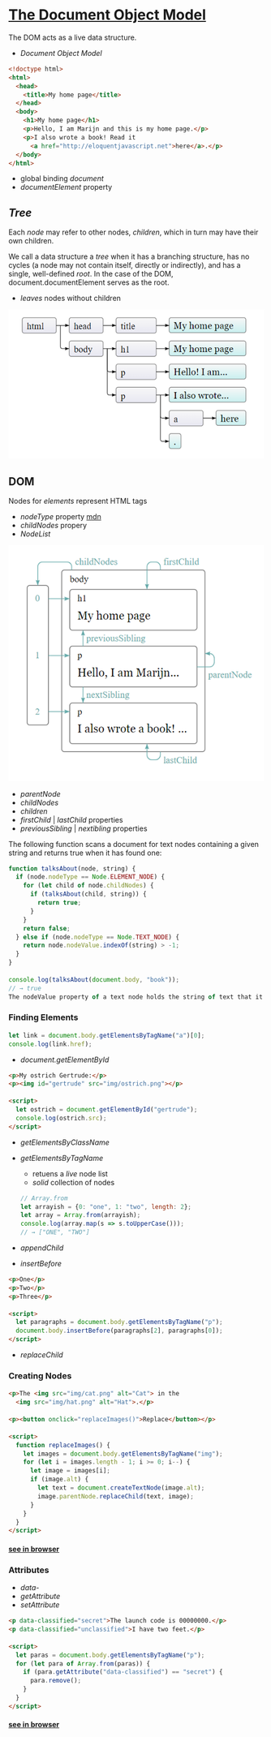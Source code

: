 # [The Document Object Model](https://eloquentjavascript.net/14_dom.html)

The DOM acts as a live data structure.

* *Document Object Model*

```html
<!doctype html>
<html>
  <head>
    <title>My home page</title>
  </head>
  <body>
    <h1>My home page</h1>
    <p>Hello, I am Marijn and this is my home page.</p>
    <p>I also wrote a book! Read it
      <a href="http://eloquentjavascript.net">here</a>.</p>
  </body>
</html>
```

* global binding *document*
* *documentElement* property

## *Tree*

Each *node* may refer to other nodes, *children*, which in turn may have their own children.

We call a data structure a *tree* when it has a branching structure, has no cycles (a node may not contain itself, directly or indirectly), and has a single, well-defined *root*. In the case of the DOM, document.documentElement serves as the root.

* *leaves* nodes without children

![dom tree](./assets/dom_tree.png)

## DOM

Nodes for *elements* represent HTML tags

* *nodeType* property [mdn](https://developer.mozilla.org/en-US/docs/Web/API/Node/nodeType)
* *childNodes* propery
* *NodeList*

![moveing through dom tree](./assets/moving_throuogh_dom.png)

* *parentNode*
* *childNodes*
* *children*
* *firstChild* | *lastChild* properties
* *previousSibling* | *nextibling* properties

The following function scans a document for text nodes containing a given string and returns true when it has found one:

```js
function talksAbout(node, string) {
  if (node.nodeType == Node.ELEMENT_NODE) {
    for (let child of node.childNodes) {
      if (talksAbout(child, string)) {
        return true;
      }
    }
    return false;
  } else if (node.nodeType == Node.TEXT_NODE) {
    return node.nodeValue.indexOf(string) > -1;
  }
}

console.log(talksAbout(document.body, "book"));
// → true
The nodeValue property of a text node holds the string of text that it represents.
```

### Finding Elements

 ```js
let link = document.body.getElementsByTagName("a")[0];
console.log(link.href);
 ```

* *document.getElementById*

```html
<p>My ostrich Gertrude:</p>
<p><img id="gertrude" src="img/ostrich.png"></p>

<script>
  let ostrich = document.getElementById("gertrude");
  console.log(ostrich.src);
</script>
```

* *getElementsByClassName*
* *getElementsByTagName*
  * retuens a *live* node list
  * *solid* collection of nodes

  ```js
  // Array.from
  let arrayish = {0: "one", 1: "two", length: 2};
  let array = Array.from(arrayish);
  console.log(array.map(s => s.toUpperCase()));
  // → ["ONE", "TWO"]
  ```
  
* *appendChild*
* *insertBefore*

```html
<p>One</p>
<p>Two</p>
<p>Three</p>

<script>
  let paragraphs = document.body.getElementsByTagName("p");
  document.body.insertBefore(paragraphs[2], paragraphs[0]);
</script>
```

* *replaceChild*

### Creating Nodes

```html
<p>The <img src="img/cat.png" alt="Cat"> in the
  <img src="img/hat.png" alt="Hat">.</p>

<p><button onclick="replaceImages()">Replace</button></p>

<script>
  function replaceImages() {
    let images = document.body.getElementsByTagName("img");
    for (let i = images.length - 1; i >= 0; i--) {
      let image = images[i];
      if (image.alt) {
        let text = document.createTextNode(image.alt);
        image.parentNode.replaceChild(text, image);
      }
    }
  }
</script>
```

#### [see in browser](./example.php#create_node)

### Attributes

* *data-*
* *getAttribute*
* *setAttribute*

```html
<p data-classified="secret">The launch code is 00000000.</p>
<p data-classified="unclassified">I have two feet.</p>

<script>
  let paras = document.body.getElementsByTagName("p");
  for (let para of Array.from(paras)) {
    if (para.getAttribute("data-classified") == "secret") {
      para.remove();
    }
  }
</script>
```

#### [see in browser](./example.php#attributes)
